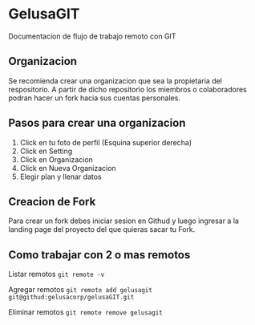 # GelusaGIT

Documentacion de flujo de trabajo remoto con GIT

## Organizacion

Se recomienda crear una organizacion que sea la propietaria del respositorio. A partir de dicho repositorio los miembros o colaboradores podran hacer un fork hacia sus cuentas personales.

## Pasos para crear una organizacion

1. Click en tu foto de perfil (Esquina superior derecha)
2. Click en Setting
3. Click en Organizacion
4. Click en Nueva Organizacion
5. Elegir plan y llenar datos

## Creacion de Fork

Para crear un fork debes iniciar sesion en Githud y luego ingresar a la landing page del proyecto del que quieras sacar tu Fork.

## Como trabajar con 2 o mas remotos

Listar remotos
`git remote -v`

Agregar remotos
`git remote add gelusagit git@githud:gelusacorp/gelusaGIT.git`

Eliminar remotos
`git remote remove gelusagit`
